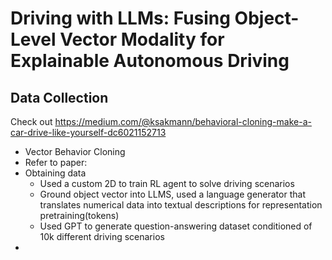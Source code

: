 # Driving with LLMs: Fusing Object-Level Vector Modality for Explainable Autonomous Driving


## Data Collection 
Check out https://medium.com/@ksakmann/behavioral-cloning-make-a-car-drive-like-yourself-dc6021152713
- Vector Behavior Cloning
- Refer to paper: 
- Obtaining data
  - Used a custom 2D to train RL agent to solve driving scenarios 
  - Ground object vector into LLMS, used a language generator that translates numerical data into textual descriptions for representation pretraining(tokens)
  - Used GPT to generate question-answering dataset conditioned of 10k different driving scenarios 
- 